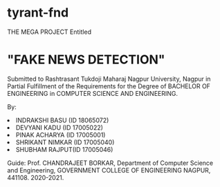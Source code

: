 # tyrant-fnd

THE MEGA PROJECT Entitled 

<h1>"FAKE NEWS DETECTION"</h1> 

Submitted to Rashtrasant Tukdoji Maharaj Nagpur University, Nagpur
in Partial Fulfillment of the Requirements for the Degree of BACHELOR OF ENGINEERING in COMPUTER SCIENCE AND ENGINEERING.


By:


<li>INDRAKSHI BASU (ID 18065072)</li>
<li>DEVYANI KADU (ID 17005022)</li>
<li>PINAK ACHARYA (ID 17005001)</li>
<li>SHRIKANT NIMKAR (ID 17005040)</li>
<li>SHUBHAM RAJPUT(ID 17005046)</li>



Guide: Prof. CHANDRAJEET BORKAR,
Department of Computer Science and Engineering,
GOVERNMENT COLLEGE OF ENGINEERING NAGPUR, 441108.
2020-2021.
